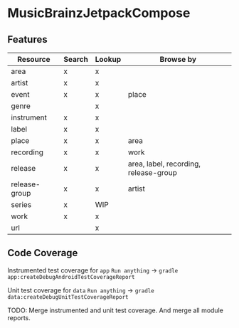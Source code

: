 # MusicBrainzJetpackCompose

## Features

| Resource      | Search | Lookup | Browse by                             |
|---------------|--------|--------|---------------------------------------|
| area          | x      | x      |
| artist        | x      | x      |
| event         | x      | x      | place                                 |
| genre         |        | x      |
| instrument    | x      | x      |
| label         | x      | x      |
| place         | x      | x      | area                                  |
| recording     | x      | x      | work                                  |
| release       | x      | x      | area, label, recording, release-group |
| release-group | x      | x      | artist                                |
| series        | x      | WIP    |
| work          | x      | x      |
| url           |        | x      |

## Code Coverage

Instrumented test coverage for `app`
`Run anything` -> `gradle app:createDebugAndroidTestCoverageReport`

Unit test coverage for `data`
`Run anything` -> `gradle data:createDebugUnitTestCoverageReport`

TODO: Merge instrumented and unit test coverage. And merge all module reports.
